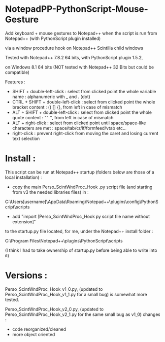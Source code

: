 # NotepadPP-PythonScript-Mouse-Gesture

Add keyboard + mouse gestures to Notepad++ when the script is run from Notepad++ (with PythonScript plugin installed)

via a window procedure hook on Notepad++ Scintilla child windows


Tested with Notepad++ 7.8.2 64 bits, with PythonScript plugin 1.5.2,

on Windows 8.1 64 bits (NOT tested with Notepad++ 32 Bits but could be compatible)


Features :
  * SHIFT + double-left-click        : select from clicked point the whole variable name : alphanumeric with _ and . (dot)
  * CTRL + SHIFT + double-left-click : select from clicked point the whole bracket content : () [] {}, from left in case of mismatch
  * ALT + SHIFT + double-left-click  : select from clicked point the whole quote content : "" '', from left in case of mismatch
  * ALT + right-click                : select from clicked point until space/space-like characters are met : space/tab/cr/lf/formfeed/vtab etc...
  * right-click                      : prevent right-click from moving the caret and losing current text selection


# Install :

This script can be run at Notepad++ startup (folders below are those of a local installation) : 

* copy the main Perso_ScintWndProc_Hook .py script file (and starting from v3 the needed libraries files) in :

C:\Users\[username]\AppData\Roaming\Notepad++\plugins\config\PythonScript\scripts

* add "import [Perso_ScintWndProc_Hook py script file name without extension]"

to the startup.py file located, for me, under the Notepad++ install folder :

C:\Program Files\Notepad++\plugins\PythonScript\scripts

(I think I had to take ownership of startup.py before being able to write into it)


# Versions :

Perso_ScintWndProc_Hook_v1_0.py, (updated to Perso_ScintWndProc_Hook_v1_1.py for a small bug)
is somewhat more tested.

Perso_ScintWndProc_Hook_v2_0.py, (updated to Perso_ScintWndProc_Hook_v2_1.py for the same small bug as v1_0)
changes :
* code reorganized/cleaned
* more object oriented
